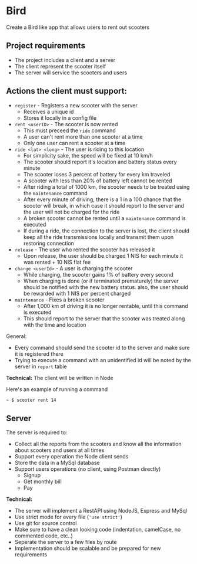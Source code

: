 # Bird 

Create a Bird like app that allows users to rent out scooters

## Project requirements

* The project includes a client and a server
* The client represent the scooter itself 
* The server will service the scooters and users

## Actions the client must support:
* `register` - Registers a new scooter with the server
    * Receives a unique id
    * Stores it locally in a config file
* `rent <userID>` - The scooter is now rented 
    * This must preceed the `ride` command
    * A user can't rent more than one scooter at a time
    * Only one user can rent a scooter at a time
* `ride <lat> <long>` - The user is riding to this location
  * For simplicity sake, the speed will be fixed at 10 km/h
  * The scooter should report it's location and battery status every minute
  * The scooter loses 3 percent of battery for every km traveled
  * A scooter with less than 20% of battery left cannot be rented
  * After riding a total of 1000 km, the scooter needs to be treated using the `maintenance` command
  * After every minute of driving, there is a 1 in a 100 chance that the scooter will break, in which case it should report to the server and the user will not be charged for the ride
  * A broken scooter cannot be rented until a `maintenance` command is executed
  * If during a ride, the connection to the server is lost, the client should keep all the ride transmissions locally and transmit them upon restoring connection
* `release` - The user who rented the scooter has released it
  * Upon release, the user should be charged 1 NIS for each minute it was rented + 10 NIS flat fee
* `charge <userId>` - A user is charging the scooter
  * While charging, the scooter gains 1% of battery every second
  * When charging is done (or if terminated prematurely) the server should be notified with the new battery status. also, the user should be rewarded with 1 NIS per percent charged
* `maintenance` - Fixes a broken scooter
  * After 1,000 km of driving it is no longer rentable, until this command is executed
  * This should report to the server that the scooter was treated along with the time and location

General:
* Every command should send the scooter id to the server and make sure it is registered there
* Trying to execute a command with an unidentified id will be noted by the server in `report` table

**Technical:** The client will be written in Node

Here's an example of running a command
```cmd
~ $ scooter rent 14
```

## Server
The server is required to:
* Collect all the reports from the scooters and know all the information about scooters and users at all times
* Support every operation the Node client sends
* Store the data in a MySql database
* Support users operations (no client, using Postman directly)
  * Signup
  * Get monthly bill
  * Pay

**Technical:** 
* The server will implement a RestAPI using NodeJS, Express and MySql
* Use strict mode for every file (`'use strict'`)
* Use git for source control
* Make sure to have a clean looking code (indentation, camelCase, no commented code, etc..)
* Seperate the server to a few files by route
* Implementation should be scalable and be prepared for new requirements
